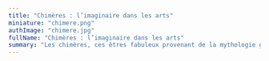 ```yaml
---
title: "Chimères : l’imaginaire dans les arts"
miniature: "chimere.png"
authImage: "chimere.jpg"
fullName: "Chimères : l’imaginaire dans les arts"
summary: "Les chimères, ces êtres fabuleux provenant de la mythologie grecque, ont ensemencées les arts et les lettres. Certains les adulent comme sources de l’imagination. D’autre les condamnent comme les ennemis de la raison. Tous s’y réfèrent et prolongent leurs souvenirs. Venez suivre les métamorphoses de cette figure majeure de la créativité en vous plongeant dans innombrable chefs d’œuvre qui la dépeignent."
---
```


